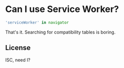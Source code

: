 # Can I use Service Worker?

```js
'serviceWorker' in navigator
```

That's it.  Searching for compatibility tables is boring.

## License

ISC, need I?
